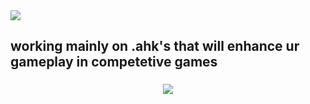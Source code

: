 <div>
  <img style="100%" src="https://capsule-render.vercel.app/api?type=waving&height=100&section=header&reversal=false&fontSize=70&fontColor=FFFFFF&fontAlign=50&fontAlignY=50&stroke=-&descSize=20&descAlign=50&descAlignY=50&theme=onedark"  />
</div>

###

<h2 align="left">working mainly on .ahk's that will enhance ur gameplay in competetive games</h2>

###

<div align="center">
  <img src="https://visitor-badge.laobi.icu/badge?page_id=deniz-byy.deniz-byy&"  />
</div>

###
